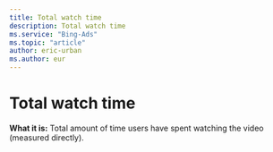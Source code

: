 ```yaml
---
title: Total watch time
description: Total watch time
ms.service: "Bing-Ads"
ms.topic: "article"
author: eric-urban
ms.author: eur
---
```


# Total watch time

**What it is:**  Total amount of time users have spent watching the video (measured directly).


